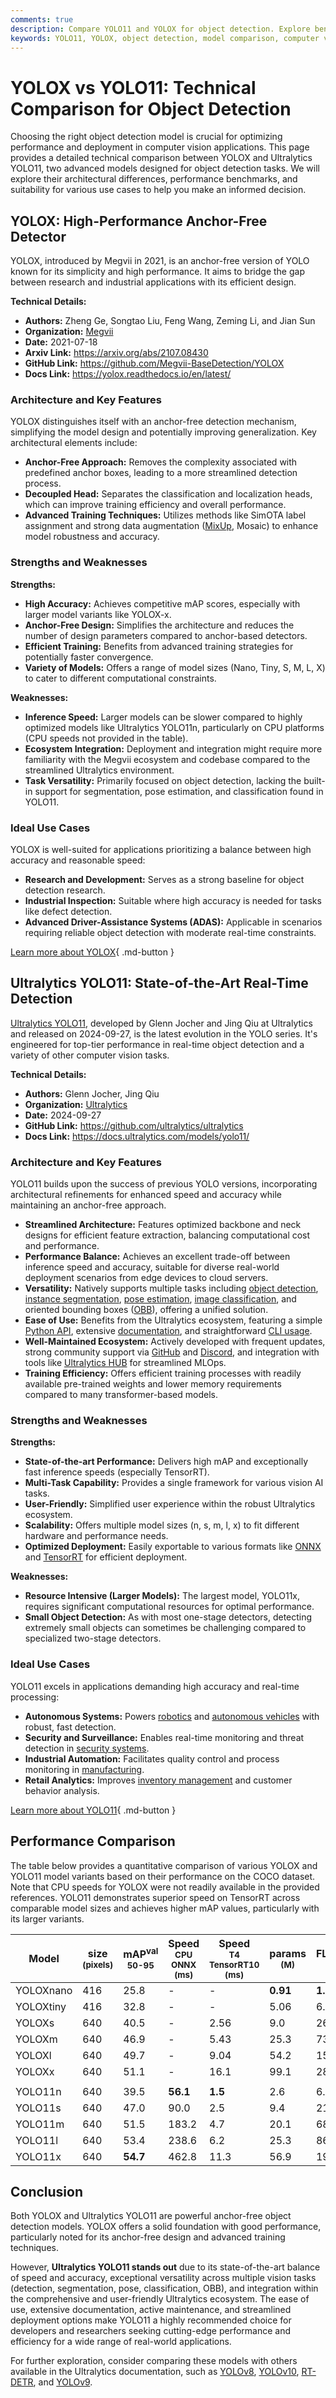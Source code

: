 ```yaml
---
comments: true
description: Compare YOLO11 and YOLOX for object detection. Explore benchmarks, architectures, and use cases to choose the best model for your project.
keywords: YOLO11, YOLOX, object detection, model comparison, computer vision, real-time detection, deep learning, architecture comparison, Ultralytics, AI models
---
```


# YOLOX vs YOLO11: Technical Comparison for Object Detection

Choosing the right object detection model is crucial for optimizing performance and deployment in computer vision applications. This page provides a detailed technical comparison between YOLOX and Ultralytics YOLO11, two advanced models designed for object detection tasks. We will explore their architectural differences, performance benchmarks, and suitability for various use cases to help you make an informed decision.

<script async src="https://cdn.jsdelivr.net/npm/chart.js"></script>
<script defer src="../../javascript/benchmark.js"></script>

<canvas id="modelComparisonChart" width="1024" height="400" active-models='["YOLOX", "YOLO11"]'></canvas>

## YOLOX: High-Performance Anchor-Free Detector

YOLOX, introduced by Megvii in 2021, is an anchor-free version of YOLO known for its simplicity and high performance. It aims to bridge the gap between research and industrial applications with its efficient design.

**Technical Details:**

- **Authors:** Zheng Ge, Songtao Liu, Feng Wang, Zeming Li, and Jian Sun
- **Organization:** [Megvii](https://www.megvii.com/)
- **Date:** 2021-07-18
- **Arxiv Link:** <https://arxiv.org/abs/2107.08430>
- **GitHub Link:** <https://github.com/Megvii-BaseDetection/YOLOX>
- **Docs Link:** <https://yolox.readthedocs.io/en/latest/>

### Architecture and Key Features

YOLOX distinguishes itself with an anchor-free detection mechanism, simplifying the model design and potentially improving generalization. Key architectural elements include:

- **Anchor-Free Approach:** Removes the complexity associated with predefined anchor boxes, leading to a more streamlined detection process.
- **Decoupled Head:** Separates the classification and localization heads, which can improve training efficiency and overall performance.
- **Advanced Training Techniques:** Utilizes methods like SimOTA label assignment and strong data augmentation ([MixUp](https://docs.ultralytics.com/guides/data-collection-and-annotation/), Mosaic) to enhance model robustness and accuracy.

### Strengths and Weaknesses

**Strengths:**

- **High Accuracy:** Achieves competitive mAP scores, especially with larger model variants like YOLOX-x.
- **Anchor-Free Design:** Simplifies the architecture and reduces the number of design parameters compared to anchor-based detectors.
- **Efficient Training:** Benefits from advanced training strategies for potentially faster convergence.
- **Variety of Models:** Offers a range of model sizes (Nano, Tiny, S, M, L, X) to cater to different computational constraints.

**Weaknesses:**

- **Inference Speed:** Larger models can be slower compared to highly optimized models like Ultralytics YOLO11n, particularly on CPU platforms (CPU speeds not provided in the table).
- **Ecosystem Integration:** Deployment and integration might require more familiarity with the Megvii ecosystem and codebase compared to the streamlined Ultralytics environment.
- **Task Versatility:** Primarily focused on object detection, lacking the built-in support for segmentation, pose estimation, and classification found in YOLO11.

### Ideal Use Cases

YOLOX is well-suited for applications prioritizing a balance between high accuracy and reasonable speed:

- **Research and Development:** Serves as a strong baseline for object detection research.
- **Industrial Inspection:** Suitable where high accuracy is needed for tasks like defect detection.
- **Advanced Driver-Assistance Systems (ADAS):** Applicable in scenarios requiring reliable object detection with moderate real-time constraints.

[Learn more about YOLOX](https://yolox.readthedocs.io/en/latest/){ .md-button }

## Ultralytics YOLO11: State-of-the-Art Real-Time Detection

[Ultralytics YOLO11](https://docs.ultralytics.com/models/yolo11/), developed by Glenn Jocher and Jing Qiu at Ultralytics and released on 2024-09-27, is the latest evolution in the YOLO series. It's engineered for top-tier performance in real-time object detection and a variety of other computer vision tasks.

**Technical Details:**

- **Authors:** Glenn Jocher, Jing Qiu
- **Organization:** [Ultralytics](https://www.ultralytics.com/)
- **Date:** 2024-09-27
- **GitHub Link:** <https://github.com/ultralytics/ultralytics>
- **Docs Link:** <https://docs.ultralytics.com/models/yolo11/>

### Architecture and Key Features

YOLO11 builds upon the success of previous YOLO versions, incorporating architectural refinements for enhanced speed and accuracy while maintaining an anchor-free approach.

- **Streamlined Architecture:** Features optimized backbone and neck designs for efficient feature extraction, balancing computational cost and performance.
- **Performance Balance:** Achieves an excellent trade-off between inference speed and accuracy, suitable for diverse real-world deployment scenarios from edge devices to cloud servers.
- **Versatility:** Natively supports multiple tasks including [object detection](https://docs.ultralytics.com/tasks/detect/), [instance segmentation](https://docs.ultralytics.com/tasks/segment/), [pose estimation](https://docs.ultralytics.com/tasks/pose/), [image classification](https://docs.ultralytics.com/tasks/classify/), and oriented bounding boxes ([OBB](https://docs.ultralytics.com/tasks/obb/)), offering a unified solution.
- **Ease of Use:** Benefits from the Ultralytics ecosystem, featuring a simple [Python API](https://docs.ultralytics.com/usage/python/), extensive [documentation](https://docs.ultralytics.com/), and straightforward [CLI usage](https://docs.ultralytics.com/usage/cli/).
- **Well-Maintained Ecosystem:** Actively developed with frequent updates, strong community support via [GitHub](https://github.com/ultralytics/ultralytics/issues) and [Discord](https://ultralytics.com/discord), and integration with tools like [Ultralytics HUB](https://www.ultralytics.com/hub) for streamlined MLOps.
- **Training Efficiency:** Offers efficient training processes with readily available pre-trained weights and lower memory requirements compared to many transformer-based models.

### Strengths and Weaknesses

**Strengths:**

- **State-of-the-art Performance:** Delivers high mAP and exceptionally fast inference speeds (especially TensorRT).
- **Multi-Task Capability:** Provides a single framework for various vision AI tasks.
- **User-Friendly:** Simplified user experience within the robust Ultralytics ecosystem.
- **Scalability:** Offers multiple model sizes (n, s, m, l, x) to fit different hardware and performance needs.
- **Optimized Deployment:** Easily exportable to various formats like [ONNX](https://docs.ultralytics.com/integrations/onnx/) and [TensorRT](https://docs.ultralytics.com/integrations/tensorrt/) for efficient deployment.

**Weaknesses:**

- **Resource Intensive (Larger Models):** The largest model, YOLO11x, requires significant computational resources for optimal performance.
- **Small Object Detection:** As with most one-stage detectors, detecting extremely small objects can sometimes be challenging compared to specialized two-stage detectors.

### Ideal Use Cases

YOLO11 excels in applications demanding high accuracy and real-time processing:

- **Autonomous Systems:** Powers [robotics](https://www.ultralytics.com/glossary/robotics) and [autonomous vehicles](https://www.ultralytics.com/solutions/ai-in-automotive) with robust, fast detection.
- **Security and Surveillance:** Enables real-time monitoring and threat detection in [security systems](https://www.ultralytics.com/blog/security-alarm-system-projects-with-ultralytics-yolov8).
- **Industrial Automation:** Facilitates quality control and process monitoring in [manufacturing](https://www.ultralytics.com/solutions/ai-in-manufacturing).
- **Retail Analytics:** Improves [inventory management](https://www.ultralytics.com/blog/ai-for-smarter-retail-inventory-management) and customer behavior analysis.

[Learn more about YOLO11](https://docs.ultralytics.com/models/yolo11/){ .md-button }

## Performance Comparison

The table below provides a quantitative comparison of various YOLOX and YOLO11 model variants based on their performance on the COCO dataset. Note that CPU speeds for YOLOX were not readily available in the provided references. YOLO11 demonstrates superior speed on TensorRT across comparable model sizes and achieves higher mAP values, particularly with its larger variants.

| Model     | size<br><sup>(pixels) | mAP<sup>val<br>50-95 | Speed<br><sup>CPU ONNX<br>(ms) | Speed<br><sup>T4 TensorRT10<br>(ms) | params<br><sup>(M) | FLOPs<br><sup>(B) |
| --------- | --------------------- | -------------------- | ------------------------------ | ----------------------------------- | ------------------ | ----------------- |
| YOLOXnano | 416                   | 25.8                 | -                              | -                                   | **0.91**           | **1.08**          |
| YOLOXtiny | 416                   | 32.8                 | -                              | -                                   | 5.06               | 6.45              |
| YOLOXs    | 640                   | 40.5                 | -                              | 2.56                                | 9.0                | 26.8              |
| YOLOXm    | 640                   | 46.9                 | -                              | 5.43                                | 25.3               | 73.8              |
| YOLOXl    | 640                   | 49.7                 | -                              | 9.04                                | 54.2               | 155.6             |
| YOLOXx    | 640                   | 51.1                 | -                              | 16.1                                | 99.1               | 281.9             |
|           |                       |                      |                                |                                     |                    |                   |
| YOLO11n   | 640                   | 39.5                 | **56.1**                       | **1.5**                             | 2.6                | 6.5               |
| YOLO11s   | 640                   | 47.0                 | 90.0                           | 2.5                                 | 9.4                | 21.5              |
| YOLO11m   | 640                   | 51.5                 | 183.2                          | 4.7                                 | 20.1               | 68.0              |
| YOLO11l   | 640                   | 53.4                 | 238.6                          | 6.2                                 | 25.3               | 86.9              |
| YOLO11x   | 640                   | **54.7**             | 462.8                          | 11.3                                | 56.9               | 194.9             |

## Conclusion

Both YOLOX and Ultralytics YOLO11 are powerful anchor-free object detection models. YOLOX offers a solid foundation with good performance, particularly noted for its anchor-free design and advanced training techniques.

However, **Ultralytics YOLO11 stands out** due to its state-of-the-art balance of speed and accuracy, exceptional versatility across multiple vision tasks (detection, segmentation, pose, classification, OBB), and integration within the comprehensive and user-friendly Ultralytics ecosystem. The ease of use, extensive documentation, active maintenance, and streamlined deployment options make YOLO11 a highly recommended choice for developers and researchers seeking cutting-edge performance and efficiency for a wide range of real-world applications.

For further exploration, consider comparing these models with others available in the Ultralytics documentation, such as [YOLOv8](https://docs.ultralytics.com/models/yolov8/), [YOLOv10](https://docs.ultralytics.com/models/yolov10/), [RT-DETR](https://docs.ultralytics.com/models/rtdetr/), and [YOLOv9](https://docs.ultralytics.com/models/yolov9/).
